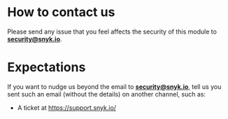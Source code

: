 # How to contact us

Please send any issue that you feel affects the security of this module to
**security@snyk.io**.

# Expectations

If you want to
nudge us beyond the email to **security@snyk.io**, tell us you sent such an email (without the details) on another
channel, such as:

* A ticket at https://support.snyk.io/
